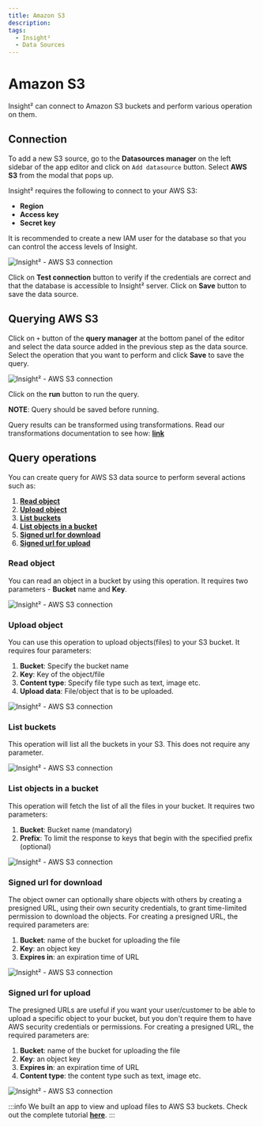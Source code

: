 ```yaml
---
title: Amazon S3
description: 
tags:
  - Insight²
  - Data Sources
---
```


# Amazon S3

Insight² can connect to Amazon S3 buckets and perform various operation on them.

## Connection

To add a new S3 source, go to the **Datasources manager** on the left sidebar of the app editor and click on `Add datasource` button. Select **AWS S3** from the modal that pops up.

Insight² requires the following to connect to your AWS S3:

- **Region**
- **Access key**
- **Secret key**

It is recommended to create a new IAM user for the database so that you can control the access levels of Insight.



![Insight² - AWS S3 connection](/_images/insight2/datasource-reference/aws-s3/aws-s3-modal.png)



Click on **Test connection** button to verify if the credentials are correct and that the database is accessible to Insight² server. Click on **Save** button to save the data source.

## Querying AWS S3

Click on `+` button of the **query manager** at the bottom panel of the editor and select the data source added in the previous step as the data source. Select the operation that you want to perform and click **Save** to save the query.



![Insight² - AWS S3 connection](/_images/insight2/datasource-reference/aws-s3/aws-s3-query.png)


Click on the **run** button to run the query.

**NOTE**: Query should be saved before running.


Query results can be transformed using transformations. Read our transformations documentation to see how: **[link](/insight2/tutorial/transformations/)**


## Query operations

You can create query for AWS S3 data source to perform several actions such as:
  1. **[Read object](/insight2/data-sources/s3/#read-object)**
  2. **[Upload object](/insight2/data-sources/s3/#upload-object)**
  3. **[List buckets](/insight2/data-sources/s3/#list-buckets)**
  4. **[List objects in a bucket](/insight2/data-sources/s3/#list-objects-in-a-bucket)**
  5. **[Signed url for download](/insight2/data-sources/s3/#signed-url-for-download)**
  6. **[Signed url for upload](/insight2/data-sources/s3/#signed-url-for-upload)**

### Read object

You can read an object in a bucket by using this operation. It requires two parameters - **Bucket** name and **Key**.



![Insight² - AWS S3 connection](/_images/insight2/datasource-reference/aws-s3/read-object.png)



### Upload object

You can use this operation to upload objects(files) to your S3 bucket. It requires four parameters:
  1. **Bucket**: Specify the bucket name
  2. **Key**: Key of the object/file
  3. **Content type**: Specify file type such as text, image etc.
  4. **Upload data**: File/object that is to be uploaded.



![Insight² - AWS S3 connection](/_images/insight2/datasource-reference/aws-s3/upload-object.png)


### List buckets

This operation will list all the buckets in your S3. This does not require any parameter.



![Insight² - AWS S3 connection](/_images/insight2/datasource-reference/aws-s3/list-buckets.png)



###  List objects in a bucket

This operation will fetch the list of all the files in your bucket. It requires two parameters:
  1. **Bucket**: Bucket name (mandatory)
  2. **Prefix**: To limit the response to keys that begin with the specified prefix (optional)



![Insight² - AWS S3 connection](/_images/insight2/datasource-reference/aws-s3/list-objects.png)



### Signed url for download

The object owner can optionally share objects with others by creating a presigned URL, using their own security credentials, to grant time-limited permission to download the objects. For creating a presigned URL, the required parameters are:
  1. **Bucket**: name of the bucket for uploading the file
  2. **Key**: an object key
  3. **Expires in**: an expiration time of URL



![Insight² - AWS S3 connection](/_images/insight2/datasource-reference/aws-s3/signed-download.png)



### Signed url for upload

The presigned URLs are useful if you want your user/customer to be able to upload a specific object to your bucket, but you don't require them to have AWS security credentials or permissions. For creating a presigned URL, the required parameters are:
  1. **Bucket**: name of the bucket for uploading the file
  2. **Key**: an object key
  3. **Expires in**: an expiration time of URL
  4. **Content type**: the content type such as text, image etc.



![Insight² - AWS S3 connection](/_images/insight2/datasource-reference/aws-s3/signed-upload.png)



:::info
We built an app to view and upload files to AWS S3 buckets. Check out the complete tutorial **[here](https://blog.tooljet.com/building-an-app-to-view-and-upload-files-in-aws-s3-bucket/)**.
:::
